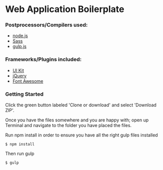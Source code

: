 # Web Application Boilerplate

### Postprocessors/Compilers used:
* [node.js](https://nodejs.org/en/)
* [Sass](http://sass-lang.com/)
* [gulp.js](http://gulpjs.com/)

### Frameworks/Plugins included:
* [UI Kit](https://getuikit.com)
* [jQuery](https://jquery.com/)
* [Font Awesome](http://fontawesome.io/)

### Getting Started
Click the green button labeled 'Clone or download' and select 'Download ZIP'.

Once you have the files somewhere and you are happy with; open up Terminal and navigate to the folder you have placed the files.

Run npm install in order to ensure you have all the right gulp files installed
```
$ npm install
``` 

Then run gulp
```
$ gulp
```